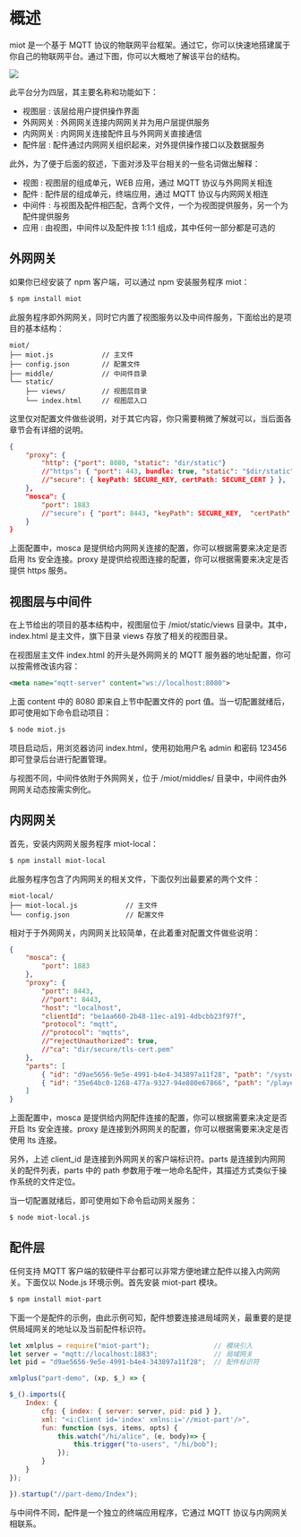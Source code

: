 # 概述

miot 是一个基于 MQTT 协议的物联网平台框架。通过它，你可以快速地搭建属于你自己的物联网平台。通过下图，你可以大概地了解该平台的结构。

<img src="https://xmlplus.cn/img/miot/framework.png" class="img-responsive"/>

此平台分为四层，其主要名称和功能如下：

- 视图层 : 该层给用户提供操作界面
- 外网网关 : 外网网关连接内网网关并为用户层提供服务
- 内网网关 : 内网网关连接配件且与外网网关直接通信
- 配件层 : 配件通过内网网关组织起来，对外提供操作接口以及数据服务

此外，为了便于后面的叙述，下面对涉及平台相关的一些名词做出解释：

- 视图 : 视图层的组成单元，WEB 应用，通过 MQTT 协议与外网网关相连
- 配件 : 配件层的组成单元，终端应用，通过 MQTT 协议与内网网关相连
- 中间件 : 与视图及配件相匹配，含两个文件，一个为视图提供服务，另一个为配件提供服务
- 应用 : 由视图，中间件以及配件按 1:1:1 组成，其中任何一部分都是可选的

## 外网网关

如果你已经安装了 npm 客户端，可以通过 npm 安装服务程序 miot：

```bash
$ npm install miot
```

此服务程序即外网网关，同时它内置了视图服务以及中间件服务，下面给出的是项目的基本结构：

```
miot/
├── miot.js            // 主文件
├── config.json        // 配置文件
├── middle/            // 中间件目录
└── static/
    ├── views/         // 视图层目录
    └── index.html     // 视图层入口
```

这里仅对配置文件做些说明，对于其它内容，你只需要稍微了解就可以，当后面各章节会有详细的说明。

```json
{
    "proxy": {
        "http": {"port": 8080, "static": "dir/static"}
        //"https": { "port": 443, bundle: true, "static": "$dir/static" }, 
        //"secure": { keyPath: SECURE_KEY, certPath: SECURE_CERT } },
    },
    "mosca": {
        "port": 1883
        //"secure": { "port": 8443, "keyPath": SECURE_KEY,  "certPath": SECURE_CERT }
    }
}
```

上面配置中，mosca 是提供给内网网关连接的配置，你可以根据需要来决定是否启用 lts 安全连接。proxy 是提供给视图连接的配置，你可以根据需要来决定是否提供 https 服务。

## 视图层与中间件

在上节给出的项目的基本结构中，视图层位于 /miot/static/views 目录中。其中，index.html 是主文件，旗下目录 views 存放了相关的视图目录。

在视图层主文件 index.html 的开头是外网网关的 MQTT 服务器的地址配置，你可以按需修改该内容：

```xml
<meta name="mqtt-server" content="ws://localhost:8080">
```

上面 content 中的 8080 即来自上节中配置文件的 port 值。当一切配置就绪后，即可使用如下命令启动项目：

```bash
$ node miot.js
```

项目启动后，用浏览器访问 index.html，使用初始用户名 admin 和密码 123456 即可登录后台进行配置管理。

与视图不同，中间件依附于外网网关，位于 /miot/middles/ 目录中，中间件由外网网关动态按需实例化。

## 内网网关

首先，安装内网网关服务程序 miot-local：

```bash
$ npm install miot-local
```

此服务程序包含了内网网关的相关文件，下面仅列出最要紧的两个文件：

```
miot-local/
├── miot-local.js            // 主文件
└── config.json              // 配置文件
```

相对于于外网网关，内网网关比较简单，在此着重对配置文件做些说明：

```json
{
    "mosca": {
        "port": 1883
    },
    "proxy": {
        "port": 8443,
        //"port": 8443,
        "host": "localhost",
        "clientId": "be1aa660-2b48-11ec-a191-4dbcbb23f97f",
        "protocol": "mqtt",
        //"protocol": "mqtts",
        //"rejectUnauthorized": true,
        //"ca": "dir/secure/tls-cert.pem"
    },
    "parts": [
        { "id": "d9ae5656-9e5e-4991-b4e4-343897a11f28", "path": "/system" },
        { "id": "35e64bc0-1268-477a-9327-94e880e67866", "path": "/player" }
    ]
}
```

上面配置中，mosca 是提供给内网配件连接的配置，你可以根据需要来决定是否开启 lts 安全连接。proxy 是连接到外网网关的配置，你可以根据需要来决定是否使用 lts 连接。

另外，上述 client_id 是连接到外网网关的客户端标识符。parts 是连接到内网网关的配件列表，parts 中的 path 参数用于唯一地命名配件，其描述方式类似于操作系统的文件定位。

当一切配置就绪后，即可使用如下命令启动网关服务：

```bash
$ node miot-local.js
```

## 配件层

任何支持 MQTT 客户端的软硬件平台都可以非常方便地建立配件以接入内网网关。下面仅以 Node.js 环境示例。首先安装 miot-part 模块。

```bash
$ npm install miot-part
```

下面一个是配件的示例，由此示例可知，配件想要连接进局域网关，最重要的是提供局域网关的地址以及当前配件标识符。

```js
let xmlplus = require("miot-part");                // 模块引入
let server = "mqtt://localhost:1883";              // 局域网关
let pid = "d9ae5656-9e5e-4991-b4e4-343897a11f28";  // 配件标识符

xmlplus("part-demo", (xp, $_) => {

$_().imports({
    Index: {
        cfg: { index: { server: server, pid: pid } },
        xml: "<i:Client id='index' xmlns:i='//miot-part'/>",
        fun: function (sys, items, opts) {
            this.watch("/hi/alice", (e, body)=> {
                this.trigger("to-users", "/hi/bob");
            });
        }
    }
});

}).startup("//part-demo/Index");
```

与中间件不同，配件是一个独立的终端应用程序，它通过 MQTT 协议与内网网关相联系。